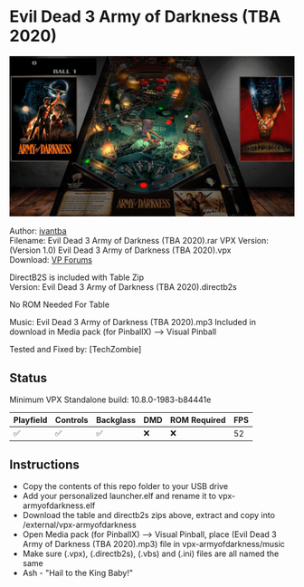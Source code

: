 # Evil Dead 3 Army of Darkness (TBA 2020)

![Table Preview](../../images/vpx-evil-dead-3-army-of-darkness-preview.png)

Author: [ivantba](https://www.vpforums.org/index.php?showuser=123858)  
Filename:  Evil Dead 3 Army of Darkness (TBA 2020).rar 
VPX Version: (Version 1.0) Evil Dead 3 Army of Darkness (TBA 2020).vpx  
Download: [VP Forums](https://www.vpforums.org/index.php?app=downloads&showfile=14777)

DirectB2S is included with Table Zip  
Version: Evil Dead 3 Army of Darkness (TBA 2020).directb2s

No ROM Needed For Table
  
Music: Evil Dead 3 Army of Darkness (TBA 2020).mp3
Included in download in Media pack (for PinballX) --> Visual Pinball

Tested and Fixed by:
[TechZombie]

## Status 

Minimum VPX Standalone build: 10.8.0-1983-b84441e

| Playfield | Controls | Backglass | DMD | ROM Required | FPS | 
|-----------|----------|-----------|-----|--------------|-----|
| :white_check_mark: | :white_check_mark: | :white_check_mark: | :x: | :x: | 52 |

## Instructions

- Copy the contents of this repo folder to your USB drive
- Add your personalized launcher.elf and rename it to vpx-armyofdarkness.elf
- Download the table and directb2s zips above, extract and copy into /external/vpx-armyofdarkness
- Open Media pack (for PinballX) --> Visual Pinball, place (Evil Dead 3 Army of Darkness (TBA 2020).mp3) file in vpx-armyofdarkness/music
- Make sure (.vpx), (.directb2s), (.vbs) and (.ini) files are all named the same
- Ash - "Hail to the King Baby!"
